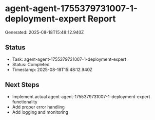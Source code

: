 # agent-agent-1755379731007-1-deployment-expert Report

Generated: 2025-08-18T15:48:12.940Z

## Status
- Task: agent-agent-1755379731007-1-deployment-expert
- Status: Completed
- Timestamp: 2025-08-18T15:48:12.940Z

## Next Steps
- Implement actual agent-agent-1755379731007-1-deployment-expert functionality
- Add proper error handling
- Add logging and monitoring
